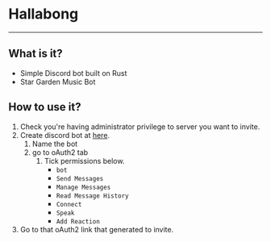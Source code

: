 # Hallabong

---
## What is it?
* Simple Discord bot built on Rust
* Star Garden Music Bot

## How to use it?
1. Check you're having administrator privilege to server you want to invite.
2. Create discord bot at [here](https://discord.com/developers/applications).
   1. Name the bot
   2. go to oAuth2 tab
      1. Tick permissions below.
         * `bot`
         * `Send Messages`
         * `Manage Messages`
         * `Read Message History`
         * `Connect`
         * `Speak`
         * `Add Reaction`
3. Go to that oAuth2 link that generated to invite.
